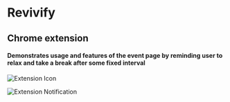 # Revivify
## Chrome extension 

#### Demonstrates usage and features of the event page by reminding user to relax and take a break after some fixed interval

![Extension Icon](Revivify/Capture1.PNG?raw=true "Revivify")

![Extension Notification](Revivify/Capture1.PNG?raw=true "Revivify")

        
      
